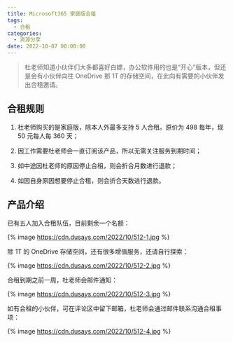 ```yaml
---
title: Microsoft365 家庭版合租
tags:
  - 合租
categories:
  - 资源分享
date: 2022-10-07 00:00:00
---
```


> 杜老师知道小伙伴们大多都喜好白嫖，办公软件用的也是“开心”版本，但还是会有小伙伴向往 OneDrive 那 1T 的存储空间，在此向有需要的小伙伴发出合租邀请。

<!-- more -->

## 合租规则

1. 杜老师购买的是家庭版，除本人外最多支持 5 人合租。原价为 498 每年，现 50 元每人每 360 天；

2. 因工作需要杜老师会一直订阅该产品，所以无需关注服务到期时间；

3. 如中途因杜老师的原因停止合租，则会折合月数进行退款；

4. 如因自身原因想要停止合租，则会折合天数进行退款。

## 产品介绍

已有五人加入合租队伍，目前剩余一个名额：

{% image https://cdn.dusays.com/2022/10/512-1.jpg %}

除 1T 的 OneDrive 存储空间，还有很多增值服务，还请自行探索：

{% image https://cdn.dusays.com/2022/10/512-2.jpg %}

合租到期之前一周，杜老师会邮件通知：

{% image https://cdn.dusays.com/2022/10/512-3.jpg %}

如有合租的小伙伴，可在评论区中留下邮箱，杜老师会通过邮件联系沟通合租事项：

{% image https://cdn.dusays.com/2022/10/512-4.jpg %}